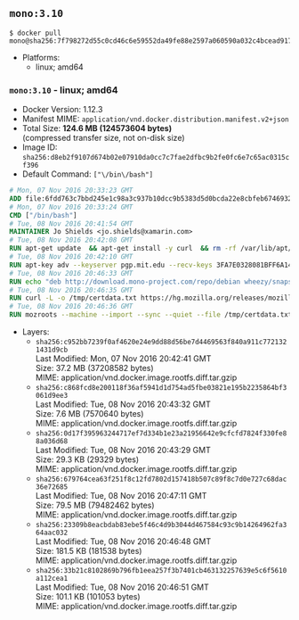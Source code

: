 ## `mono:3.10`

```console
$ docker pull mono@sha256:7f798272d55c0cd46c6e59552da49fe88e2597a060590a032c4bcead9175ffa2
```

-	Platforms:
	-	linux; amd64

### `mono:3.10` - linux; amd64

-	Docker Version: 1.12.3
-	Manifest MIME: `application/vnd.docker.distribution.manifest.v2+json`
-	Total Size: **124.6 MB (124573604 bytes)**  
	(compressed transfer size, not on-disk size)
-	Image ID: `sha256:d8eb2f9107d674b02e07910da0cc7c7fae2dfbc9b2fe0fc6e7c65ac0315cf396`
-	Default Command: `["\/bin\/bash"]`

```dockerfile
# Mon, 07 Nov 2016 20:33:23 GMT
ADD file:6fdd763c7bbd245e1c98a3c937b10dcc9b5383d5d0bcda22e8cbfeb6746932da in / 
# Mon, 07 Nov 2016 20:33:24 GMT
CMD ["/bin/bash"]
# Tue, 08 Nov 2016 20:41:54 GMT
MAINTAINER Jo Shields <jo.shields@xamarin.com>
# Tue, 08 Nov 2016 20:42:08 GMT
RUN apt-get update 	&& apt-get install -y curl 	&& rm -rf /var/lib/apt/lists/*
# Tue, 08 Nov 2016 20:42:10 GMT
RUN apt-key adv --keyserver pgp.mit.edu --recv-keys 3FA7E0328081BFF6A14DA29AA6A19B38D3D831EF
# Tue, 08 Nov 2016 20:46:33 GMT
RUN echo "deb http://download.mono-project.com/repo/debian wheezy/snapshots/3.10.0 main" > /etc/apt/sources.list.d/mono-xamarin.list         && echo "deb http://download.mono-project.com/repo/debian 310-security main" >> /etc/apt/sources.list.d/mono-xamarin.list 	&& apt-get update 	&& apt-get install -y mono-devel fsharp mono-vbnc nuget 	&& rm -rf /var/lib/apt/lists/*
# Tue, 08 Nov 2016 20:46:35 GMT
RUN curl -L -o /tmp/certdata.txt https://hg.mozilla.org/releases/mozilla-release/raw-file/5d447d9abfdf/security/nss/lib/ckfw/builtins/certdata.txt
# Tue, 08 Nov 2016 20:46:36 GMT
RUN mozroots --machine --import --sync --quiet --file /tmp/certdata.txt
```

-	Layers:
	-	`sha256:c952bb7239f0af4620e24e9dd88d56be7d4469563f840a911c7721321431d9cb`  
		Last Modified: Mon, 07 Nov 2016 20:42:41 GMT  
		Size: 37.2 MB (37208582 bytes)  
		MIME: application/vnd.docker.image.rootfs.diff.tar.gzip
	-	`sha256:c868fcd8e200118f36af5941d1d754ad5fbe03821e195b2235864bf3061d9ee3`  
		Last Modified: Tue, 08 Nov 2016 20:43:32 GMT  
		Size: 7.6 MB (7570640 bytes)  
		MIME: application/vnd.docker.image.rootfs.diff.tar.gzip
	-	`sha256:0d17f395963244717ef7d334b1e23a21956642e9cfcfd7824f330fe88a036d68`  
		Last Modified: Tue, 08 Nov 2016 20:43:29 GMT  
		Size: 29.3 KB (29329 bytes)  
		MIME: application/vnd.docker.image.rootfs.diff.tar.gzip
	-	`sha256:679764cea63f251f8c12fd7802d157418b507c89f8c7d0e727c68dac36e72685`  
		Last Modified: Tue, 08 Nov 2016 20:47:11 GMT  
		Size: 79.5 MB (79482462 bytes)  
		MIME: application/vnd.docker.image.rootfs.diff.tar.gzip
	-	`sha256:23309b8eacbdab83ebe5f46c4d9b3044d467584c93c9b14264962fa364aac032`  
		Last Modified: Tue, 08 Nov 2016 20:46:48 GMT  
		Size: 181.5 KB (181538 bytes)  
		MIME: application/vnd.docker.image.rootfs.diff.tar.gzip
	-	`sha256:33b21c8102869b796fb1eea257f3b7401cb463132257639e5c6f5610a112cea1`  
		Last Modified: Tue, 08 Nov 2016 20:46:51 GMT  
		Size: 101.1 KB (101053 bytes)  
		MIME: application/vnd.docker.image.rootfs.diff.tar.gzip
